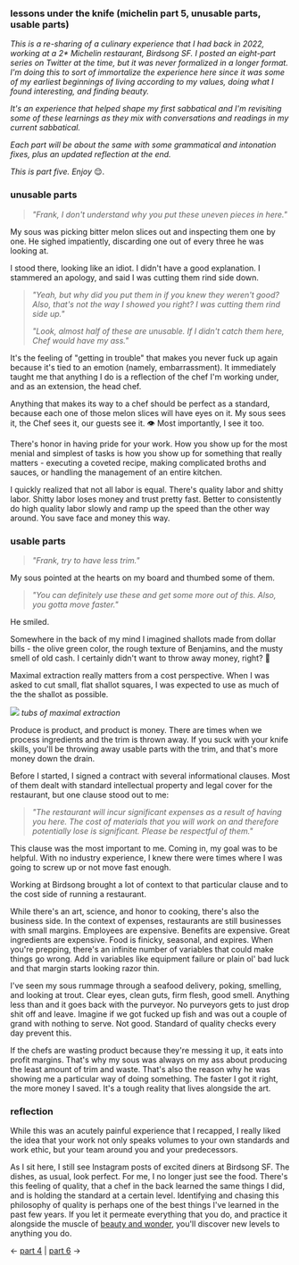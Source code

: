 ### lessons under the knife (michelin part 5, unusable parts, usable parts)

_This is a re-sharing of a culinary experience that I had back in 2022, working at a 2* Michelin restaurant, Birdsong SF. I posted an eight-part series on Twitter at the time, but it was never formalized in a longer format. I'm doing this to sort of immortalize the experience here since it was some of my earliest beginnings of living according to my values, doing what I found interesting, and finding beauty._

_It's an experience that helped shape my first sabbatical and I'm revisiting some of these learnings as they mix with conversations and readings in my current sabbatical._

_Each part will be about the same with some grammatical and intonation fixes, plus an updated reflection at the end._

_This is part five. Enjoy_ 😌.

### unusable parts

> _"Frank, I don't understand why you put these uneven pieces in here."_

My sous was picking bitter melon slices out and inspecting them one by one. He sighed impatiently, discarding one out of every three he was looking at.

I stood there, looking like an idiot. I didn't have a good explanation. I stammered an apology, and said I was cutting them rind side down.

> _"Yeah, but why did you put them in if you knew they weren't good? Also, that's not the way I showed you right? I was cutting them rind side up."_
> 
> _"Look, almost half of these are unusable. If I didn't catch them here, Chef would have my ass."_

It's the feeling of "getting in trouble" that makes you never fuck up again because it's tied to an emotion (namely, embarrassment). It immediately taught me that anything I do is a reflection of the chef I'm working under, and as an extension, the head chef.

Anything that makes its way to a chef should be perfect as a standard, because each one of those melon slices will have eyes on it. My sous sees it, the Chef sees it, our guests see it. 👁 Most importantly, I see it too.

There's honor in having pride for your work. How you show up for the most menial and simplest of tasks is how you show up for something that really matters - executing a coveted recipe, making complicated broths and sauces, or handling the management of an entire kitchen.

I quickly realized that not all labor is equal. There's quality labor and shitty labor. Shitty labor loses money and trust pretty fast. Better to consistently do high quality labor slowly and ramp up the speed than the other way around. You save face and money this way.

### usable parts

> _"Frank, try to have less trim."_

My sous pointed at the hearts on my board and thumbed some of them.

> _"You can definitely use these and get some more out of this. Also, you gotta move faster."_

He smiled.

Somewhere in the back of my mind I imagined shallots made from dollar bills - the olive green color, the rough texture of Benjamins, and the musty smell of old cash. I certainly didn't want to throw away money, right? 🤣

Maximal extraction really matters from a cost perspective. When I was asked to cut small, flat shallot squares, I was expected to use as much of the the shallot as possible.

![](birdsong-tubs.jpg)
*tubs of maximal extraction*

Produce is product, and product is money. There are times when we process ingredients and the trim is thrown away. If you suck with your knife skills, you'll be throwing away usable parts with the trim, and that's more money down the drain.

Before I started, I signed a contract with several informational clauses. Most of them dealt with standard intellectual property and legal cover for the restaurant, but one clause stood out to me:

> _"The restaurant will incur significant expenses as a result of having you here. The cost of materials that you will work on and therefore potentially lose is significant. Please be respectful of them."_

This clause was the most important to me. Coming in, my goal was to be helpful. With no industry experience, I knew there were times where I was going to screw up or not move fast enough.

Working at Birdsong brought a lot of context to that particular clause and to the cost side of running a restaurant.

While there's an art, science, and honor to cooking, there's also the business side. In the context of expenses, restaurants are still businesses with small margins. Employees are expensive. Benefits are expensive. Great ingredients are expensive. Food is finicky, seasonal, and expires. When you're prepping, there's an infinite number of variables that could make things go wrong. Add in variables like equipment failure or plain ol' bad luck and that margin starts looking razor thin.

I've seen my sous rummage through a seafood delivery, poking, smelling, and looking at trout. Clear eyes, clean guts, firm flesh, good smell. Anything less than and it goes back with the purveyor. No purveyors gets to just drop shit off and leave. Imagine if we got fucked up fish and was out a couple of grand with nothing to serve. Not good. Standard of quality checks every day prevent this.

If the chefs are wasting product because they're messing it up, it eats into profit margins. That's why my sous was always on my ass about producing the least amount of trim and waste. That's also the reason why he was showing me a particular way of doing something. The faster I got it right, the more money I saved. It's a tough reality that lives alongside the art.

### reflection

While this was an acutely painful experience that I recapped, I really liked the idea that your work not only speaks volumes to your own standards and work ethic, but your team around you and your predecessors.

As I sit here, I still see Instagram posts of excited diners at Birdsong SF. The dishes, as usual, look perfect. For me, I no longer just see the food. There's this feeling of quality, that a chef in the back learned the same things I did, and is holding the standard at a certain level. Identifying and chasing this philosophy of quality is perhaps one of the best things I've learned in the past few years. If you let it permeate everything that you do, and practice it alongside the muscle of [beauty and wonder](https://www.frank-chen.com/posts/beauty-is-a-muscle), you'll discover new levels to anything you do.

← [part 4](https://www.frank-chen.com/posts/the-body-keeps-score) | [part 6](https://www.frank-chen.com/posts/the-shape-of-excellence) →